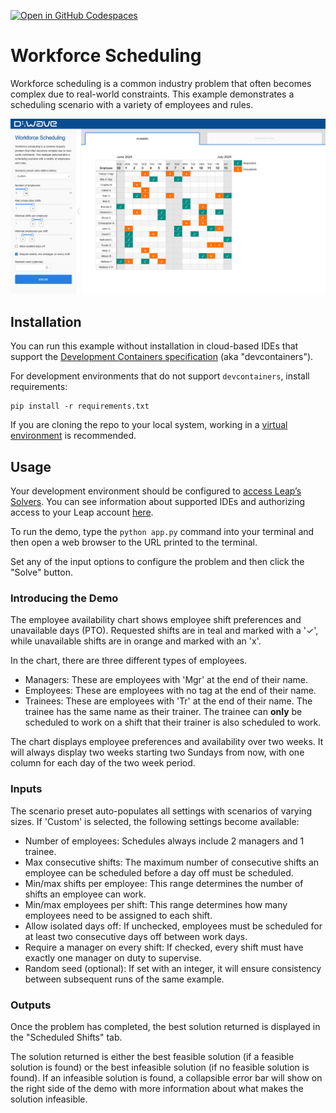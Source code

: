 [![Open in GitHub Codespaces](
  https://img.shields.io/badge/Open%20in%20GitHub%20Codespaces-333?logo=github)](
  https://codespaces.new/dwave-examples/employee-scheduling?quickstart=1)
<!-- [![Linux/Mac/Windows build status](
  https://circleci.com/gh/dwave-examples/employee-scheduling.svg?style=shield)](
  https://circleci.com/gh/dwave-examples/employee-scheduling) -->

# Workforce Scheduling

Workforce scheduling is a common industry problem that often becomes complex
due to real-world constraints. This example demonstrates
a scheduling scenario with a variety of employees and rules.

![Screen Image](demo.png)

## Installation

You can run this example without installation in cloud-based IDEs that support
the [Development Containers specification](https://containers.dev/supporting)
(aka "devcontainers").

For development environments that do not support ``devcontainers``, install
requirements:

    pip install -r requirements.txt

If you are cloning the repo to your local system, working in a
[virtual environment](https://docs.python.org/3/library/venv.html) is
recommended.

## Usage

Your development environment should be configured to
[access Leap’s Solvers](https://docs.ocean.dwavesys.com/en/stable/overview/sapi.html).
You can see information about supported IDEs and authorizing access to your
Leap account [here](https://docs.dwavesys.com/docs/latest/doc_leap_dev_env.html).

To run the demo, type the ``python app.py`` command into your terminal and then open a web browser
to the URL printed to the terminal.

Set any of the input options to configure the problem and then click the "Solve"
button.

### Introducing the Demo

The employee availability chart shows employee shift preferences and unavailable
days (PTO). Requested shifts are in teal and marked with a '✓', while
unavailable shifts are in orange and marked with an 'x'.

In the chart, there are three different types of employees.

- Managers: These are employees with 'Mgr' at the end of their name.
- Employees: These are employees with no tag at the end of their name.
- Trainees: These are employees with 'Tr' at the end of their name. The trainee
  has the same name as their trainer. The trainee can **only** be scheduled to
  work on a shift that their trainer is also scheduled to work.

The chart displays employee preferences and availability over two weeks. It will
always display two weeks starting two Sundays from now, with one column for each day of the two week period.

### Inputs

The scenario preset auto-populates all settings with scenarios of varying
sizes. If 'Custom' is selected, the following settings become available:

- Number of employees: Schedules always include 2 managers and 1 trainee.
- Max consecutive shifts: The maximum number of consecutive shifts an employee
  can be scheduled before a day off must be scheduled.
- Min/max shifts per employee: This range determines the number of shifts an
  employee can work.
- Min/max employees per shift: This range determines how many employees need
  to be assigned to each shift.
- Allow isolated days off: If unchecked, employees must be
  scheduled for at least two consecutive days off between work days.
- Require a manager on every shift: If checked, every shift
  must have exactly one manager on duty to supervise.
- Random seed (optional): If set with an integer, it will ensure consistency
between subsequent runs of the same example.

### Outputs

Once the problem has completed, the best solution returned is displayed in
the "Scheduled Shifts" tab.

The solution returned is either the best feasible solution (if a feasible
solution is found) or the best infeasible solution (if no feasible solution is
found). If an infeasible solution is found, a collapsible error bar will show
on the right side of the demo with more information about what makes the solution
infeasible.
